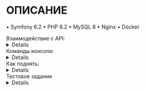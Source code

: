 # ОПИСАНИЕ 

• Symfony 6.2
• PHP 8.2
• MySQL 8
• Nginx
• Docker


<summary>Взаимодействие с API:</summary>
<details>
  
- `book/create/{book_json}` Принимает JSON строку содержащую title, releaseDate, bookPublisher, bookAuthor.
- `book/all` Возвращает JSON (поля книг, авторы, издатели).
- `book/delete/{id}` Принимает id книги.

- `author/create/{author_json}` Принимает JSON строку содержащую name, surname, books_ids[].
- `author/delete/{id}` Принимает id автора.

- `publisher/create/{publisher_json}` Принимает JSON строку содержащую name, address, books_ids[].
- `publisher/update/{publisher_json}` Принимает JSON строку содержащую (опционально) name, (опционально) address, (опционально) books_ids[].
- `publisher/delete/{id}` Принимает id издателя.
</details>

<summary>Команды консоли:</summary>
<details>
  - TestDataGen Команда по наполнению БД тестовыми данными (несколько авторов/книг/издательств) 
  - CleanupAuthorsCommand Команда по удалению всех авторов, у которых нет книг

</details>

<summary>Как поднять:</summary>
<details>
  
- Репозиторий скачать и поместить в домашнюю директорию пользователя 
- Настраиваем `.env`
- Запускаем билд `docker-compose up -d --build`
- Делаем миграции `php bin/console doctrine:migrations:migrate`

Стандартный url `http://127.0.0.1`
</details>

<summary>Тестовое задание</summary>
<details>
Тестовое задание

Требования
• Symfony 6 или 7
• Doctrine ORM
• Без нативных запросов SQL
• MySQL
• Документация по установке и запуску (можно в readme.md)

Спецификация
Сущности:
• Книга (наименование, год издания, издатель (MtO), автор(MtM))
• Автор (имя, фамилия, книги (MtM))
• Издатель (наименование, адрес, книги (OtM))

HTTP API (пользовательские интерфейсы не нужны):
• Получение всех книг (помимо полей книги, возвращать фамилию автора и наименование издательства)
• Создание нового автора
• Создание книги с привязкой к существующему автору
• Редактирование издателя
• Удаление книги/автора/издателя

Symfony команды:
• Команда по наполнению БД тестовыми данными (несколько авторов/книг/издательств)
• Команда по удалению всех авторов, у которых нет книг
</details>
